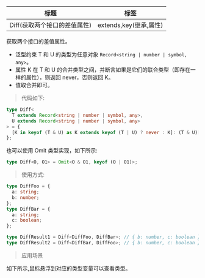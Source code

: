 | 标题                         | 标签                   |
| ---------------------------- | ---------------------- |
| Diff(获取两个接口的差值属性) | extends,key(继承,属性) |

获取两个接口的差值属性。

- 泛型约束 T 和 U 的类型为任意对象 `Record<string | number | symbol, any>`。
- 属性 K 在 T 和 U 的合并类型之间，并断言如果是它们的联合类型（即存在一样的属性），则返回 never，否则返回 K。
- 值取合并即可。

> 代码如下:

```ts
type Diff<
  T extends Record<string | number | symbol, any>,
  U extends Record<string | number | symbol, any>
> = {
  [K in keyof (T & U) as K extends keyof (T | U) ? never : K]: (T & U)[K];
};
```

也可以使用 Omit 类型实现，如下所示:

```ts
type Diff<O, O1> = Omit<O & O1, keyof (O | O1)>;
```

> 使用方式:

```ts
type DiffFoo = {
  a: string;
  b: number;
};
type DiffBar = {
  a: string;
  c: boolean;
};

type DiffResult1 = Diff<DiffFoo, DiffBar>; // { b: number, c: boolean }
type DiffResult2 = Diff<DiffBar, DiffFoo>; // { b: number, c: boolean }
```

> 应用场景

如下所示,鼠标悬浮到对应的类型变量可以查看类型。

<div class="code-editor" data-url="codes/typescript/demo/Diff.ts" data-language="typescript"></div>
